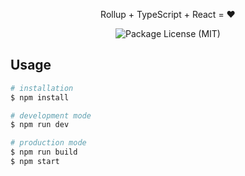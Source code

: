 <p align="center">Rollup + TypeScript + React = ❤️</p>
<p align="center">
  <img src="https://img.shields.io/github/license/saltyshiomix/rollup-typescript-react-starter.svg" alt="Package License (MIT)">
</p>

## Usage

```zsh
# installation
$ npm install

# development mode
$ npm run dev

# production mode
$ npm run build
$ npm start
```

